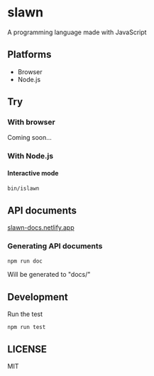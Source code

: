 # slawn
A programming language made with JavaScript

## Platforms

- Browser
- Node.js

## Try

### With browser

Coming soon...

### With Node.js

#### Interactive mode

```bash
bin/islawn
```

## API documents
[slawn-docs.netlify.app](https://slawn-docs.netlify.app)

### Generating API documents

```bash
npm run doc
```

Will be generated to "docs/"

## Development

Run the test

```
npm run test
```

## LICENSE

MIT
